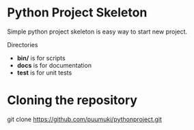 Python Project Skeleton 
=======================
Simple python project skeleton is easy way to start new project.

Directories
+ __bin/__ is for scripts
+ __docs__ is for documentation
+ __test__ is for unit tests

Cloning the repository
======================
git clone https://github.com/puumuki/pythonproject.git